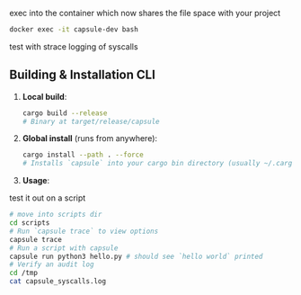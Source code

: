 exec into the container which now shares the file space with your project

```bash
docker exec -it capsule-dev bash
```

test with strace logging of syscalls

## Building & Installation CLI

1. **Local build**:
   ```bash
   cargo build --release
   # Binary at target/release/capsule
   ```
2. **Global install** (runs from anywhere):
   ```bash
   cargo install --path . --force
   # Installs `capsule` into your cargo bin directory (usually ~/.cargo/bin)
   ```
3. **Usage**:

test it out on a script

```bash
# move into scripts dir
cd scripts
# Run `capsule trace` to view options
capsule trace
# Run a script with capsule
capsule run python3 hello.py # should see `hello world` printed
# Verify an audit log
cd /tmp
cat capsule_syscalls.log
```
